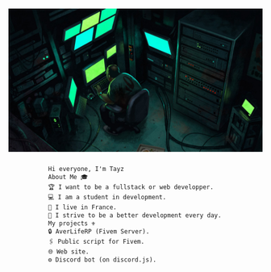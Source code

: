 # ![TayzDev](https://github.com/TayzDev/TayzDev/blob/main/1_ZYvIODaecwrVI6ZybAdn3Q.jpeg)


               Hi everyone, I'm Tayz 
               About Me 🎓
               🏆 I want to be a fullstack or web developper.
               💻 I am a student in development.
               👯 I live in France.
               👤 I strive to be a better development every day.
               My projects ⚜️
               🔒 AverLifeRP (Fivem Server).
               🖇 Public script for Fivem.
               🌐 Web site.
               ⚙ Discord bot (on discord.js).
